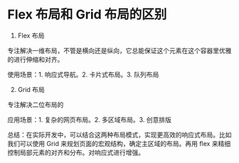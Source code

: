 # Flex 布局和 Grid 布局的区别

1. Flex 布局

专注解决一维布局，不管是横向还是纵向，它总能保证这个元素在这个容器里优雅的进行伸缩和对齐。

使用场景：1. 响应式导航。2. 卡片式布局。3. 队列布局

2. Grid 布局

专注解决二位布局的

应用场景：1. 复杂的网页布局。2. 多区域布局。3. 创意排版

总结：在实际开发中，可以结合这两种布局模式，实现更高效的响应式布局。比如我们可以使用 Grid 来规划页面的宏观结构，确定主区域的布局。再用 flex 来精细控制局部元素的对齐和分布。对响应式进行增强。
